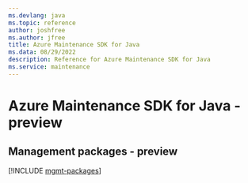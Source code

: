 ```yaml
---
ms.devlang: java
ms.topic: reference
author: joshfree
ms.author: jfree
title: Azure Maintenance SDK for Java
ms.data: 08/29/2022
description: Reference for Azure Maintenance SDK for Java
ms.service: maintenance
---
```

# Azure Maintenance SDK for Java - preview

## Management packages - preview
[!INCLUDE [mgmt-packages](maintenance-mgmt-index.md)]
